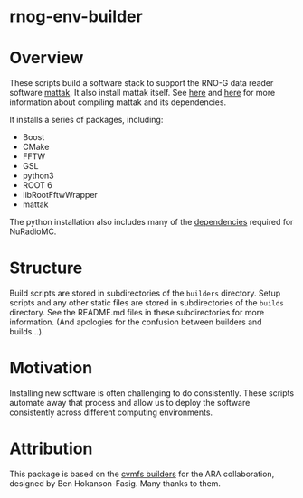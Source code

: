 # rnog-env-builder

# Overview
These scripts build a software stack to support the RNO-G data
reader software [mattak](https://github.com/RNO-G/mattak/tree/main). 
It also install mattak itself.
See [here](https://github.com/RNO-G/mattak/blob/main/doc/ReadingData.md) and [here](https://github.com/RNO-G/mattak/blob/main/INSTALL.md) for more information about compiling mattak and its dependencies.

It installs a series of packages, including:
* Boost
* CMake
* FFTW
* GSL
* python3
* ROOT 6
* libRootFftwWrapper
* mattak

The python installation also includes many of the
[dependencies](https://nu-radio.github.io/NuRadioMC/Introduction/pages/installation.html) required for NuRadioMC.

# Structure

Build scripts are stored in subdirectories of the `builders` directory. Setup scripts and any other static files are stored in subdirectories of the `builds` directory. See the README.md files in these subdirectories for more information. (And apologies for the confusion
between builders and builds...).

# Motivation

Installing new software is often challenging to do consistently.
These scripts automate away that process and allow us to deploy
the software consistently across different computing environments.


# Attribution

This package is based on the [cvmfs builders](https://github.com/ara-software/cvmfs) for the ARA collaboration, designed by Ben Hokanson-Fasig. Many thanks to them. 
